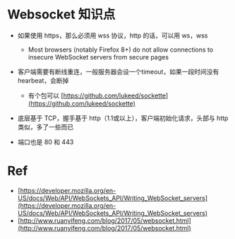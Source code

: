 # Websocket 知识点

- 如果使用 https，那么必须用 wss 协议，http 的话，可以用 ws，wss
	- Most browsers (notably Firefox 8+) do not allow connections to insecure WebSocket servers from secure pages

- 客户端需要有断线重连，一般服务器会设一个timeout，如果一段时间没有 hearbeat，会断掉
	- 有个包可以 [https://github.com/lukeed/sockette](https://github.com/lukeed/sockette)

- 底层基于 TCP，握手基于 http（1.1或以上），客户端初始化请求，头部与 http 类似，多了一些而已
- 端口也是 80 和 443

# Ref
- [https://developer.mozilla.org/en-US/docs/Web/API/WebSockets_API/Writing_WebSocket_servers](https://developer.mozilla.org/en-US/docs/Web/API/WebSockets_API/Writing_WebSocket_servers)
- [http://www.ruanyifeng.com/blog/2017/05/websocket.html](http://www.ruanyifeng.com/blog/2017/05/websocket.html)
